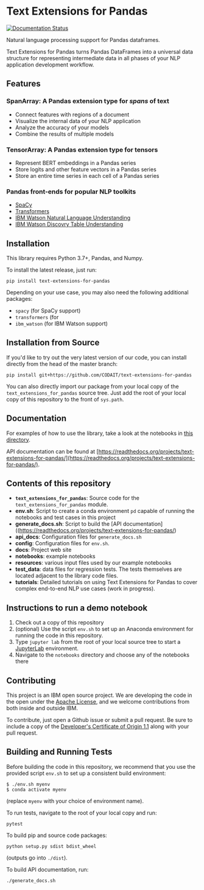
# Text Extensions for Pandas

[![Documentation Status](https://readthedocs.org/projects/text-extensions-for-pandas/badge/?version=latest)](https://text-extensions-for-pandas.readthedocs.io/en/latest/?badge=latest)

Natural language processing support for Pandas dataframes.

Text Extensions for Pandas turns Pandas DataFrames into a universal data
structure for representing intermediate data in all phases of your NLP
application development workflow.

## Features

### SpanArray: A Pandas extension type for *spans* of text

* Connect features with regions of a document
* Visualize the internal data of your NLP application
* Analyze the accuracy of your models
* Combine the results of multiple models

### TensorArray: A Pandas extension type for tensors

* Represent BERT embeddings in a Pandas series
* Store logits and other feature vectors in a Pandas series
* Store an entire time series in each cell of a Pandas series

### Pandas front-ends for popular NLP toolkits

* [SpaCy](https://spacy.io/)
* [Transformers](https://github.com/huggingface/transformers)
* [IBM Watson Natural Language Understanding](https://www.ibm.com/cloud/watson-natural-language-understanding)
* [IBM Watson Discovry Table Understanding](https://cloud.ibm.com/docs/discovery-data?topic=discovery-data-understanding_tables)


## Installation

This library requires Python 3.7+, Pandas, and Numpy. 

To install the latest release, just run:
```
pip install text-extensions-for-pandas
```

Depending on your use case, you may also need the following additional
packages:
* `spacy` (for SpaCy support)
* `transformers` (for 
* `ibm_watson` (for IBM Watson support)

## Installation from Source

If you'd like to try out the very latest version of our code, 
you can install directly from the head of the master branch:
```
pip install git+https://github.com/CODAIT/text-extensions-for-pandas
```

You can also directly import our package from your local copy of the 
`text_extensions_for_pandas` source tree. Just add the root of your local copy
of this repository to the front of `sys.path`.

## Documentation

For examples of how to use the library, take a look at the notebooks in 
[this directory](https://github.com/CODAIT/text-extensions-for-pandas/tree/master/notebooks).

API documentation can be found at [https://readthedocs.org/projects/text-extensions-for-pandas/](https://readthedocs.org/projects/text-extensions-for-pandas/).


## Contents of this repository

* **`text_extensions_for_pandas`**: Source code for the `text_extensions_for_pandas` module.
* **env.sh**: Script to create a conda environment `pd` capable of running the notebooks and test cases in this project
* **generate_docs.sh**: Script to build the [API documentation]((https://readthedocs.org/projects/text-extensions-for-pandas/)
* **api_docs**: Configuration files for `generate_docs.sh`
* **config**: Configuration files for `env.sh`.
* **docs**: Project web site
* **notebooks**: example notebooks
* **resources**: various input files used by our example notebooks 
* **test_data**: data files for regression tests. The tests themselves are
  located adjacent to the library code files.
* **tutorials**: Detailed tutorials on using Text Extensions for Pandas to
  cover complex end-to-end NLP use cases (work in progress).


## Instructions to run a demo notebook
1. Check out a copy of this repository
1. (optional) Use the script `env.sh` to set up an Anaconda environment for running the code in this repository.
1. Type `jupyter lab` from the root of your local source tree to start a [JupyterLab](https://jupyterlab.readthedocs.io/en/stable/) environment.
1. Navigate to the `notebooks` directory and choose any of the notebooks there


## Contributing

This project is an IBM open source project. We are developing the code in the open under the [Apache License](https://github.com/CODAIT/text-extensions-for-pandas/blob/master/LICENSE), and we welcome contributions from both inside and outside IBM. 

To contribute, just open a Github issue or submit a pull request. Be sure to include a copy of the [Developer's Certificate of Origin 1.1](https://elinux.org/Developer_Certificate_Of_Origin) along with your pull request.


## Building and Running Tests

Before building the code in this repository, we recommend that you use the 
provided script `env.sh` to set up a consistent build environment:
```
$ ./env.sh myenv
$ conda activate myenv
```
(replace `myenv` with your choice of environment name).

To run tests, navigate to the root of your local copy and run:
```
pytest
```

To build pip and source code packages:

```
python setup.py sdist bdist_wheel
```

(outputs go into `./dist`).

To build API documentation, run:

```
./generate_docs.sh
```




